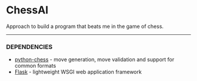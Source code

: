 ChessAI
=====================================================

Approach to build a program that beats me in the game of chess.

**********************************

### DEPENDENCIES
- [python-chess](https://python-chess.readthedocs.io/en/latest/) - move generation, move validation and support for common formats
- [Flask](https://flask.palletsprojects.com/en/1.1.x/) - lightweight WSGI web application framework

